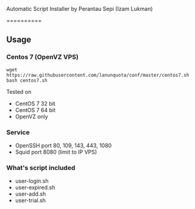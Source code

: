 Automatic Script Installer by Perantau Sepi (Izam Lukman)

==========

## Usage
### Centos 7 (OpenVZ VPS)
```
wget https://raw.githubusercontent.com/lanunquota/conf/master/centos7.sh
bash centos7.sh
```
Tested on
* CentOS 7 32 bit
* CentOS 7 64 bit
* OpenVZ only

### Service
* OpenSSH port 80, 109, 143, 443, 1080
* Squid port 8080 (limit to IP VPS)


### What's script included
* user-login.sh
* user-expired.sh
* user-add.sh
* user-trial.sh

